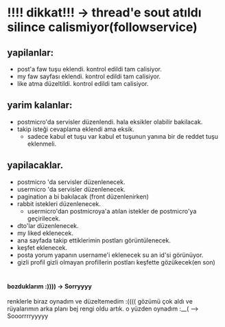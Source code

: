# !!!! dikkat!!! -> thread'e sout atıldı silince calismiyor(followservice)
## yapilanlar:
* post'a faw tuşu eklendi. kontrol edildi tam calisiyor.
* my faw sayfası eklendi. kontrol edildi tam calisiyor.
* like atma düzeltildi. kontrol edildi tam calisiyor.


## yarim kalanlar:
* postmicro'da servisler  düzenlendi. hala eksikler olabilir bakilacak.
* takip isteği cevaplama eklendi ama eksik.
    * sadece kabul et tuşu var kabul et tuşunun yanına bir de reddet tuşu eklenmeli.


## yapilacaklar.
* postmicro 'da servisler düzenlenecek.
* usermicro 'da servisler düzenlenecek.
* pagination a bi bakılacak (front düzenlenirken)
* rabbit istekleri düzenlenecek.
  * usermicro'dan postmicroya'a atılan istekler de postmicro'ya geçirilecek.
* dto'lar düzenlenecek.
* my liked eklenecek.
* ana sayfada takip ettiklerimin postları görüntülenecek.
* keşfet eklenecek.
* posta yorum yapanın username'i eklenecek su an id'si görünüyor.
* gizli profil gizli olmayan profillerin postları keşfette gözükecek(en son)


#
#

#### bozduklarım :)))) -> Sorryyyy
renklerle biraz oynadım ve düzeltemedim :(((( 
gözümü çok aldı ve rüyalarımın arka planı bej rengi oldu artık. o yüzden oynadım :__(
 --> Sooorrrryyyyy

